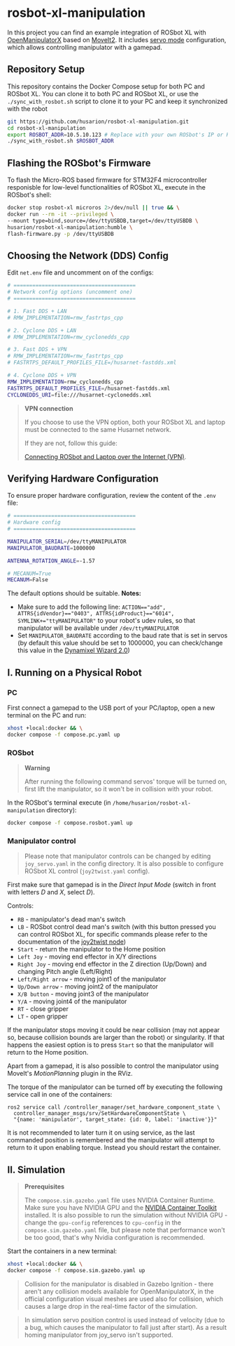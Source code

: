 # rosbot-xl-manipulation

In this project you can find an example integration of ROSbot XL with [OpenManipulatorX](https://emanual.robotis.com/docs/en/platform/openmanipulator_x/overview/) based on [MoveIt2](https://moveit.picknik.ai/humble/index.html). It includes [servo mode](https://moveit.picknik.ai/humble/doc/examples/realtime_servo/realtime_servo_tutorial.html) configuration, which allows controlling manipulator with a gamepad.

## Repository Setup

This repository contains the Docker Compose setup for both PC and ROSbot XL. You can clone it to both PC and ROSbot XL, or use the `./sync_with_rosbot.sh` script to clone it to your PC and keep it synchronized with the robot

```bash
git https://github.com/husarion/rosbot-xl-manipulation.git
cd rosbot-xl-manipulation 
export ROSBOT_ADDR=10.5.10.123 # Replace with your own ROSbot's IP or Husarnet hostname
./sync_with_rosbot.sh $ROSBOT_ADDR
```

## Flashing the ROSbot's Firmware

To flash the Micro-ROS based firmware for STM32F4 microcontroller responisble for low-level functionalities of ROSbot XL, execute in the ROSbot's shell:

```bash
docker stop rosbot-xl microros 2>/dev/null || true && \
docker run --rm -it --privileged \
--mount type=bind,source=/dev/ttyUSBDB,target=/dev/ttyUSBDB \
husarion/rosbot-xl-manipulation:humble \
flash-firmware.py -p /dev/ttyUSBDB
```

## Choosing the Network (DDS) Config

Edit `net.env` file and uncomment on of the configs:

```bash
# =======================================
# Network config options (uncomment one)
# =======================================

# 1. Fast DDS + LAN
# RMW_IMPLEMENTATION=rmw_fastrtps_cpp

# 2. Cyclone DDS + LAN
# RMW_IMPLEMENTATION=rmw_cyclonedds_cpp

# 3. Fast DDS + VPN
# RMW_IMPLEMENTATION=rmw_fastrtps_cpp
# FASTRTPS_DEFAULT_PROFILES_FILE=/husarnet-fastdds.xml

# 4. Cyclone DDS + VPN
RMW_IMPLEMENTATION=rmw_cyclonedds_cpp
FASTRTPS_DEFAULT_PROFILES_FILE=/husarnet-fastdds.xml
CYCLONEDDS_URI=file:///husarnet-cyclonedds.xml
```

> **VPN connection**
>
> If you choose to use the VPN option, both your ROSbot XL and laptop must be connected to the same Husarnet network.
> 
> If they are not, follow this guide:
> 
> [Connecting ROSbot and Laptop over the Internet (VPN)](https://husarion.com/software/os/remote-access/).

## Verifying Hardware Configuration

To ensure proper hardware configuration, review the content of the `.env` file:

```bash
# =======================================
# Hardware config
# =======================================

MANIPULATOR_SERIAL=/dev/ttyMANIPULATOR
MANIPULATOR_BAUDRATE=1000000

ANTENNA_ROTATION_ANGLE=-1.57

# MECANUM=True
MECANUM=False
```

The default options should be suitable.
**Notes:**
- Make sure to add the following line: `ACTION=="add", ATTRS{idVendor}=="0403", ATTRS{idProduct}=="6014", SYMLINK+="ttyMANIPULATOR"` to your robot's udev rules, so that manipulator will be available under `/dev/ttyMANIPULATOR`
- Set `MANIPULATOR_BAUDRATE` according to the baud rate that is set in servos (by default this value should be set to 1000000, you can check/change this value in the [Dynamixel Wizard 2.0](https://emanual.robotis.com/docs/en/software/dynamixel/dynamixel_wizard2/))


## I. Running on a Physical Robot

### PC

First connect a gamepad to the USB port of your PC/laptop, open a new terminal on the PC and run: 

```bash
xhost +local:docker && \
docker compose -f compose.pc.yaml up
```

### ROSbot


> **Warning**
> 
> After running the following command servos' torque will be turned on, first lift the manipulator, so it won't be in collision with your robot.


In the ROSbot's terminal execute (in `/home/husarion/rosbot-xl-manipulation` directory):

```bash
docker compose -f compose.rosbot.yaml up
```

### Manipulator control

> Please note that manipulator controls can be changed by editing `joy_servo.yaml` in the config directory. It is also possible to configure ROSbot XL control (`joy2twist.yaml` config).

First make sure that gamepad is in the *Direct Input Mode* (switch in front with letters *D* and *X*, select *D*).

Controls:
 * `RB` - manipulator's dead man's switch
 * `LB` - ROSbot control dead man's switch (with this button pressed you can control ROSbot XL, for specific commands please refer to the documentation of the [joy2twist node](https://github.com/husarion/joy2twist))
 * `Start` - return the manipulator to the Home position
 * `Left Joy` - moving end effector in X/Y directions
 * `Right Joy` - moving end effector in the Z direction (Up/Down) and changing Pitch angle (Left/Right)
 * `Left/Right arrow` - moving joint1 of the manipulator
 * `Up/Down arrow` - moving joint2 of the manipulator
 * `X/B button` - moving joint3 of the manipulator
 * `Y/A` - moving joint4 of the manipulator 
 * `RT` - close gripper
 * `LT` - open gripper

If the manipulator stops moving it could be near collision (may not appear so, because collision bounds are larger than the robot) or singularity. If that happens the easiest option is to press `Start` so that the manipulator will return to the Home position.

Apart from a gamepad, it is also possible to control the manipulator using MoveIt's *MotionPlanning* plugin in the RViz. 

The torque of the manipulator can be turned off by executing the following service call in one of the containers:
```
ros2 service call /controller_manager/set_hardware_component_state \
  controller_manager_msgs/srv/SetHardwareComponentState \
  "{name: 'manipulator', target_state: {id: 0, label: 'inactive'}}"
```

It is not recommended to later turn it on using service, as the last commanded position is remembered and the manipulator will attempt to return to it upon enabling torque. Instead you should restart the container.

## II. Simulation

> **Prerequisites**
>
> The `compose.sim.gazebo.yaml` file uses NVIDIA Container Runtime. Make sure you have NVIDIA GPU and the [NVIDIA Container Toolkit](https://docs.nvidia.com/datacenter/cloud-native/container-toolkit/install-guide.html) installed.
> It is also possible to run the simulation without NVIDIA GPU - change the `gpu-config` references to `cpu-config` in the `compose.sim.gazebo.yaml` file, but please note that performance won't be too good, that's why Nvidia configuration is recommended.

Start the containers in a new terminal:

```bash
xhost +local:docker && \
docker compose -f compose.sim.gazebo.yaml up
```

> Collision for the manipulator is disabled in Gazebo Ignition - there aren't any collision models available for OpenManipulatorX, in the official configuration visual meshes are used also for collision, which causes a large drop in the real-time factor of the simulation.

> In simulation servo position control is used instead of velocity (due to a bug, which causes the manipulator to fall just after start). As a result homing manipulator from joy_servo isn't supported.